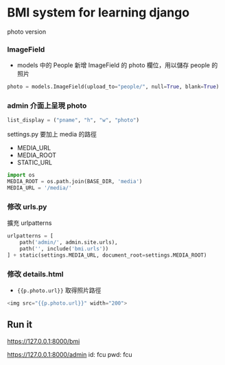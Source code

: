 # BMI system for learning django

photo version

### ImageField
* models 中的 People 新增 ImageField 的 photo 欄位，用以儲存 people 的照片

```python
photo = models.ImageField(upload_to="people/", null=True, blank=True)
```

### admin 介面上呈現 photo

```python
list_display = ("pname", "h", "w", "photo")
```

settings.py 要加上 media 的路徑
* MEDIA_URL
* MEDIA_ROOT
* STATIC_URL

```python
import os
MEDIA_ROOT = os.path.join(BASE_DIR, 'media')
MEDIA_URL = '/media/'
```

### 修改 urls.py

擴充 urlpatterns

```python
urlpatterns = [
    path('admin/', admin.site.urls),
    path('', include('bmi.urls'))
] + static(settings.MEDIA_URL, document_root=settings.MEDIA_ROOT)
```

### 修改 details.html
* `{{p.photo.url}}` 取得照片路徑

```python
<img src="{{p.photo.url}}" width="200">
```

## Run it
https://127.0.0.1:8000/bmi

https://127.0.0.1:8000/admin
id: fcu
pwd: fcu